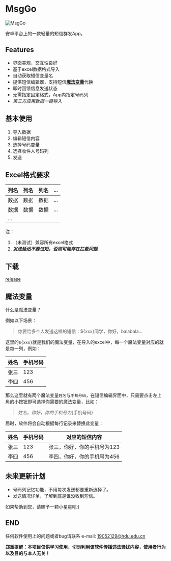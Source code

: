 # MsgGo
![MsgGo](./app/src/main/res/drawable/icon.png)  


安卓平台上的一款轻量的短信群发App。  
## Features
* 界面美观，交互性良好
* 基于excel数据格式导入
* 自动获取短信变量名
* 提供短信编辑器，支持短信[**魔法变量**](#魔法变量)代换
* 即时回馈信息发送状态
* 无需指定固定格式，App内指定号码列
* *第三方应用数据一键导入*  

## 基本使用
1. 导入数据
2. 编辑短信内容
3. 选择号码变量
4. 选择收件人号码列
5. 发送

## Excel格式要求
列名|列名|列名|...
-|-|-|-
数据|数据|数据|...
数据|数据|数据|...
...|  
  
注：
1. （未测试）兼容所有excel格式
2. ***发送延迟不要过短，否则可能存在拦截问题***

## 下载
[release](https://github.com/yztz/MsgGo/releases/download/1.5/app.apk)  

## 魔法变量

什么是魔法变量？

例如以下场景：

> 你要给多个人发送这样的短信：${xxx}同学，你好，balabala...

这里的`${xxx}`就是我们的魔法变量，在导入的excel中，每一个魔法变量对应的就是每一列，例如：

姓名|手机号码
-|-
张三|123
李四|456

那么这里就有两个魔法变量`姓名`与`手机号码`，在短信编辑界面中，只需要点击左上角的小按钮即可选择你需要的魔法变量，比如：

> ${姓名}，你好，你的手机号为${手机号码}

届时，软件将会自动根据每行记录来替换此变量：

姓名|手机号码|对应的短信内容
-|-|-
张三|123|张三，你好，你的手机号为123
李四|456|李四，你好，你的手机号为456


## 未来更新计划

* 号码列记忆功能，不用每次发送都要重新选择了。
* 发送情况详单，了解到底是谁没收到短信。

如果帮助到您，请赐予一颗小星星吧:)  

## END

任何软件使用上的问题或者bug请联系 e-mail: 19052129@hdu.edu.cn

**郑重提醒：本项目仅供学习使用，切勿利用该软件传播违法骚扰内容，使用者行为以及目的与本人无关！**
